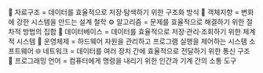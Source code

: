 💾 자료구조 = 데이터를 효율적으로 저장·탐색하기 위한 구조화 방식
🧠 객체지향 = 변화에 강한 시스템을 만드는 설계 철학
⚙ 알고리즘 = 문제를 효율적으로 해결하기 위한 절차적 방법의 집합
🏢 데이터베이스 = 데이터를 효율적으로 저장·관리·조회하기 위한 체계적 시스템
🧱 운영체제 = 하드웨어 자원을 관리하고 프로그램 실행을 제어하는 시스템 소프트웨어
🌐 네트워크 = 데이터를 여러 장치 간에 효율적으로 전달하기 위한 통신 구조
🧾 프로그래밍 언어 = 컴퓨터에게 명령을 내리기 위한 인간과 기계 간의 소통 도구
